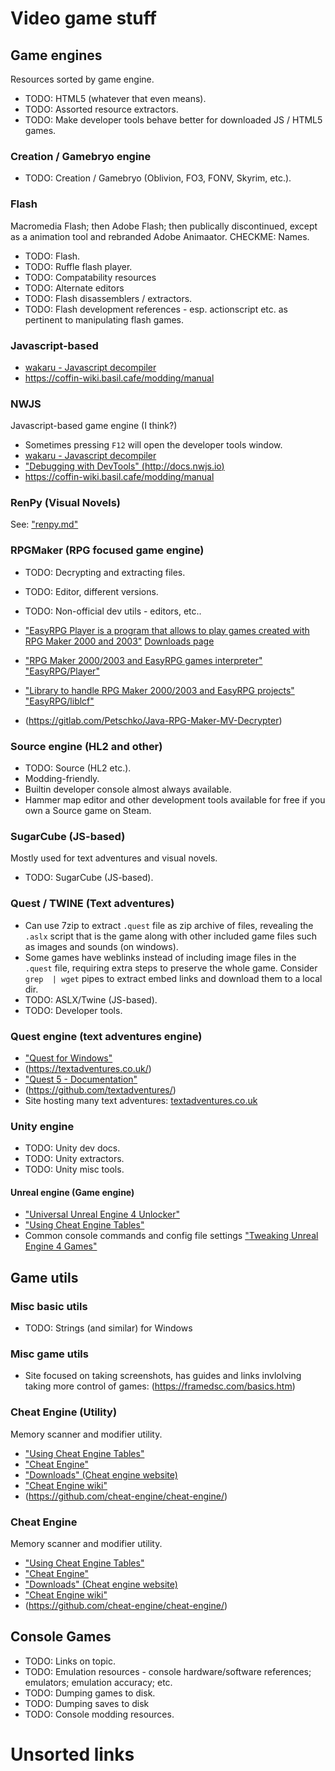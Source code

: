 # Video game stuff

## Game engines
Resources sorted by game engine.
* TODO: HTML5 (whatever that even means).
* TODO: Assorted resource extractors.
* TODO: Make developer tools behave better for downloaded JS / HTML5 games.


### Creation / Gamebryo engine
* TODO: Creation / Gamebryo (Oblivion, FO3, FONV, Skyrim, etc.).


### Flash
Macromedia Flash; then Adobe Flash; then publically discontinued, except as a animation tool and rebranded Adobe Animaator. CHECKME: Names.
* TODO: Flash.
* TODO: Ruffle flash player.
* TODO: Compatability resources
* TODO: Alternate editors
* TODO: Flash disassemblers / extractors.
* TODO: Flash development references - esp. actionscript etc. as pertinent to manipulating flash games.


### Javascript-based
* [wakaru - Javascript decompiler](https://github.com/pionxzh/wakaru)
* <https://coffin-wiki.basil.cafe/modding/manual>


### NWJS
Javascript-based game engine (I think?)
* Sometimes pressing `F12` will open the developer tools window.
* [wakaru - Javascript decompiler](https://github.com/pionxzh/wakaru)
* ["Debugging with DevTools" (http://docs.nwjs.io)](http://docs.nwjs.io/en/latest/For%20Users/Debugging%20with%20DevTools/)
* <https://coffin-wiki.basil.cafe/modding/manual>



### RenPy (Visual Novels)
See: ["renpy.md"]("/games/renpy.md")


### RPGMaker (RPG focused game engine)
* TODO: Decrypting and extracting files.
* TODO: Editor, different versions.
* TODO: Non-official dev utils - editors, etc..

* ["EasyRPG Player is a program that allows to play games created with RPG Maker 2000 and 2003"](https://easyrpg.org/player/) [Downloads page](https://easyrpg.org/player/downloads)
* ["RPG Maker 2000/2003 and EasyRPG games interpreter" "EasyRPG/Player"](https://github.com/EasyRPG/Player)
* ["Library to handle RPG Maker 2000/2003 and EasyRPG projects" "EasyRPG/liblcf"](https://github.com/EasyRPG/liblcf)
* (https://gitlab.com/Petschko/Java-RPG-Maker-MV-Decrypter)


### Source engine (HL2 and other)
* TODO: Source (HL2 etc.).
* Modding-friendly.
* Builtin developer console almost always available.
* Hammer map editor and other development tools available for free if you own a Source game on Steam.


### SugarCube (JS-based)
Mostly used for text adventures and visual novels.
* TODO: SugarCube (JS-based).


### Quest / TWINE (Text adventures)
* Can use 7zip to extract `.quest` file as zip archive of files, revealing the `.aslx` script that is the game along with other included game files such as images and sounds (on windows).
* Some games have weblinks instead of including image files in the `.quest` file, requiring extra steps to preserve the whole game. Consider `grep  | wget` pipes to extract embed links and download them to a local dir.
* TODO: ASLX/Twine (JS-based).
* TODO: Developer tools.


### Quest engine (text adventures engine)
* ["Quest for Windows"](https://textadventures.co.uk/quest/desktop)
* (https://textadventures.co.uk/)
* ["Quest 5 - Documentation"](https://docs.textadventures.co.uk/quest/)
* (https://github.com/textadventures/)
* Site hosting many text adventures: [textadventures.co.uk](https://textadventures.co.uk/)


### Unity engine
* TODO: Unity dev docs.
* TODO: Unity extractors.
* TODO: Unity misc tools.


#### Unreal engine (Game engine)
* ["Universal Unreal Engine 4 Unlocker"](https://framedsc.com/GeneralGuides/universal_ue4_consoleunlocker.htm)
* ["Using Cheat Engine Tables"](https://framedsc.com/GeneralGuides/cheat_engine_tables.htm)
* Common console commands and config file settings ["Tweaking Unreal Engine 4 Games"](https://framedsc.com/GeneralGuides/ue4guide.htm)



## Game utils
### Misc basic utils
* TODO: Strings (and similar) for Windows

### Misc game utils
* Site focused on taking screenshots, has guides and links invlolving taking more control of games: (https://framedsc.com/basics.htm)


### Cheat Engine (Utility)
Memory scanner and modifier utility.
* ["Using Cheat Engine Tables"](https://framedsc.com/GeneralGuides/cheat_engine_tables.htm)
* ["Cheat Engine"](https://www.cheatengine.org/)
* ["Downloads" (Cheat engine website)](https://www.cheatengine.org/downloads.php)
* ["Cheat Engine wiki"](https://wiki.cheatengine.org/index.php?title=Main_Page)
* (https://github.com/cheat-engine/cheat-engine/)


### Cheat Engine
Memory scanner and modifier utility.
* ["Using Cheat Engine Tables"](https://framedsc.com/GeneralGuides/cheat_engine_tables.htm)
* ["Cheat Engine"](https://www.cheatengine.org/)
* ["Downloads" (Cheat engine website)](https://www.cheatengine.org/downloads.php)
* ["Cheat Engine wiki"](https://wiki.cheatengine.org/index.php?title=Main_Page)
* (https://github.com/cheat-engine/cheat-engine/)


## Console Games
* TODO: Links on topic.
* TODO: Emulation resources - console hardware/software references; emulators; emulation accuracy; etc.  
* TODO: Dumping games to disk.
* TODO: Dumping saves to disk
* TODO: Console modding resources.

# Unsorted links


